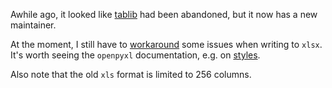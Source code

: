 Awhile ago, it looked like [tablib](http://python-tablib.org/) had been abandoned, but it now has a new maintainer.

At the moment, I still have to [workaround](https://github.com/vinayak-mehta/tablib/issues/252#issuecomment-454395181) some issues when writing to `xlsx`. It's worth seeing the `openpyxl` documentation, e.g. on [styles](https://openpyxl.readthedocs.io/en/stable/styles.html).

Also note that the old `xls` format is limited to 256 columns.
